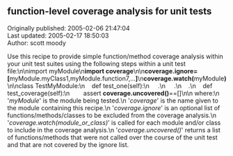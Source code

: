 ## function-level coverage analysis for unit tests  
Originally published: 2005-02-06 21:47:04  
Last updated: 2005-02-17 18:50:03  
Author: scott moody  
  
Use this recipe to provide simple function/method coverage analysis within your unit test suites using the following steps within a unit test file:\n\nimport myModule\n<b>import coverage</b>\n\n<b>coverage.ignore=[</b>myModule.myClass1,myModule.function7,...<b>]</b>\n<b>coverage.watch(</b>myModule<b>)</b>\n\nclass TestMyModule:\n&nbsp;&nbsp;&nbsp;&nbsp;def test_one(self):\n &nbsp;&nbsp;&nbsp;&nbsp;.\n &nbsp;&nbsp;&nbsp;&nbsp;.\n&nbsp;&nbsp;&nbsp;&nbsp;.\n&nbsp;&nbsp;&nbsp;&nbsp;def test_coverage(self):\n&nbsp;&nbsp;&nbsp;&nbsp;&nbsp;&nbsp;&nbsp;&nbsp;assert <b>coverage.uncovered()</b>==[]\n\n     where:\n  '<i>myModule</i>' is the module being tested.\n  '<i>coverage</i>' is the name given to the module containing this recipe.\n  '<i>coverage.ignore</i>' is an optional list of functions/methods/classes to be excluded from the coverage analysis.\n  '<i>coverage.watch(module_or_class)</i>' is called for each module and/or class to include in the coverage analysis.\n  '<i>coverage.uncovered()</i>' returns a list of functions/methods that were not called over the course of the unit test and that are not covered by the ignore list.